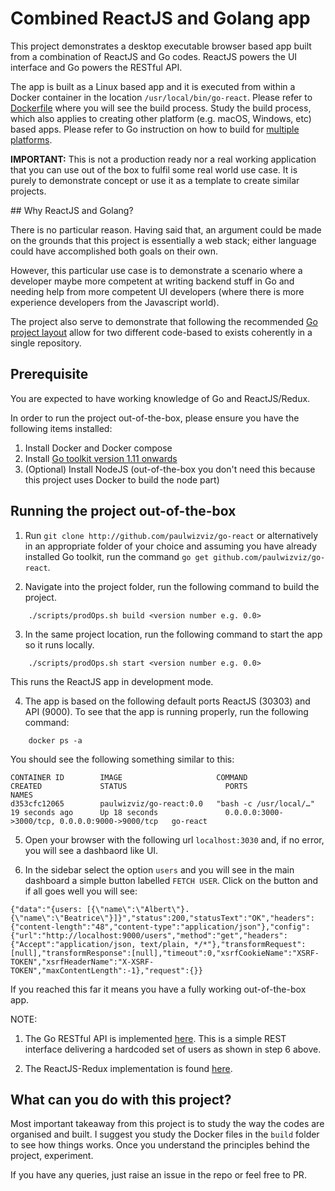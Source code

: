 # Combined ReactJS and Golang app

This project demonstrates a desktop executable browser based app built from a combination of ReactJS and Go codes. ReactJS powers the UI interface and Go powers the RESTful API. 

The app is built as a Linux based app and it is executed from within a Docker container in the location `/usr/local/bin/go-react`. Please refer to [Dockerfile](./build/Dockerfile) where you will see the build process. Study the build process, which also applies to creating other platform (e.g. macOS, Windows, etc) based apps. Please refer to Go instruction on how to build for [multiple platforms](https://binx.io/blog/2018/11/25/go-cross-compilation/).

**IMPORTANT:** This is not a production ready nor a real working application that you can use out of the box to fulfil some real world use case. It is purely to demonstrate concept or use it as a template to create similar projects.

## Why ReactJS and Golang?

There is no particular reason. Having said that, an argument could be made on the grounds that this project is essentially a web stack; either language could have accomplished both goals on their own.

However, this particular use case is to demonstrate a scenario where a developer maybe more competent at writing backend stuff in Go and needing help from more competent UI developers (where there is more experience developers from the Javascript world). 

The project also serve to demonstrate that following the recommended [Go project layout](https://github.com/golang-standards/project-layout) allow for two different code-based to exists coherently in a single repository.

## Prerequisite

You are expected to have working knowledge of Go and ReactJS/Redux.

In order to run the project out-of-the-box, please ensure you have the following items installed:

1. Install Docker and Docker compose
2. Install [Go toolkit version 1.11 onwards](https://blog.golang.org/)
3. (Optional) Install NodeJS (out-of-the-box you don't need this because this project uses Docker to build the node part)

## Running the project out-of-the-box

1. Run `git clone http://github.com/paulwizviz/go-react` or alternatively in an appropriate folder of your choice and assuming you have already installed Go toolkit, run the command `go get github.com/paulwizviz/go-react`.

2. Navigate into the project folder, run the following command to build the project.
```
    ./scripts/prodOps.sh build <version number e.g. 0.0>
```

3. In the same project location, run the following command to start the app so it runs locally.
```
    ./scripts/prodOps.sh start <version number e.g. 0.0>
```
This runs the ReactJS app in development mode.

4. The app is based on the following default ports ReactJS (30303) and API (9000). To see that the app is running properly, run the following command:
```
    docker ps -a
```
You should see the following something similar to this:
```
CONTAINER ID        IMAGE                     COMMAND                  CREATED             STATUS                      PORTS                                            NAMES
d353cfc12065        paulwizviz/go-react:0.0   "bash -c /usr/local/…"   19 seconds ago      Up 18 seconds               0.0.0.0:3000->3000/tcp, 0.0.0.0:9000->9000/tcp   go-react
```

5. Open your browser with the following url `localhost:3030` and, if no error, you will see a dashbaord like UI.

6. In the sidebar select the option `users` and you will see in the main dashboard a simple button labelled `FETCH USER`. Click on the button and if all goes well you will see:

```
{"data":"{users: [{\"name\":\"Albert\"}.{\"name\":\"Beatrice\"}]}","status":200,"statusText":"OK","headers":{"content-length":"48","content-type":"application/json"},"config":{"url":"http://localhost:9000/users","method":"get","headers":{"Accept":"application/json, text/plain, */*"},"transformRequest":[null],"transformResponse":[null],"timeout":0,"xsrfCookieName":"XSRF-TOKEN","xsrfHeaderName":"X-XSRF-TOKEN","maxContentLength":-1},"request":{}}
```

If you reached this far it means you have a fully working out-of-the-box app.

NOTE:

1. The Go RESTful API is implemented [here](./internal/rest/userhandler.go). This is a simple REST interface delivering a hardcoded set of users as shown in step 6 above.

2. The ReactJS-Redux implementation is found [here](./web/reactjs).

## What can you do with this project?

Most important takeaway from this project is to study the way the codes are organised and built. I suggest you study the Docker files in the `build` folder to see how things works. Once you understand the principles behind the project, experiment. 

If you have any queries, just raise an issue in the repo or feel free to PR.
